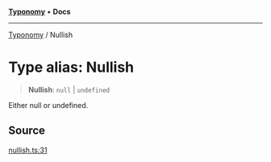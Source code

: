 [**Typonomy**](../README.md) • **Docs**

***

[Typonomy](../globals.md) / Nullish

# Type alias: Nullish

> **Nullish**: `null` \| `undefined`

Either null or undefined.

## Source

[nullish.ts:31](https://github.com/softcraft-development/typonomy/blob/85e3fd32f5ede40463c64a3e9eb5ea415d4f2898/src/nullish.ts#L31)
